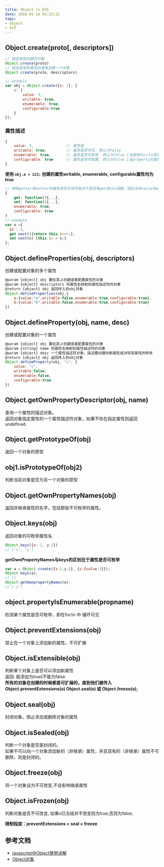 ```yaml
---
title: Object in ES5
date: 2016-01-16 03:21:21
tags:
- object
- es5
---
```

## Object.create(proto[, descriptors])

```javascript
// 指定原型创建空对象
Object.create(proto)
// 指定原型和属性秒速来创建一个对象
Object.create(proto, descriptors)

// example
var obj = Object.create({x: 1}, {
    z: {
        value: 3,
        writable: true,
        enumerable: true,
        configurable:true
    }
});
```

### 属性描述

```javascript
{ 
    value: 3,               // 属性值
    writable: true,         // 属性是否可写, 默认为false
    enumerable: true,       // 属性是否可枚举, 默认为false [当使用for/in语句时，该property是否会被枚举]
    configurable: true      // 属性是否可配置, 默认为false [该property的属性是否可以修改(如由不可写改为可写)，property是否可以删除]
}
```

**使用 `obj.a = 123;` 创建的属性writable, enumerable, configurable属性均为true**

```javascript
// 拥有getter和setter的属性是否可读写取决于是否有get和set函数，因此没有value和writable属性
{
    get: function(){...},
    set: function(){...},
    enumerable: true,
    configurable: true
}
// example
var o ={
  $n : 5,
  get next(){return this.$n++;},
  set next(n) {this.$n = n;}
};
```
<!-- more -->
## Object.defineProperties(obj, descriptors)
创建或配置对象的多个属性

```javascript
@param {object} obj 要在其上创建或者配置属性的对象
@param {object} descriptors 将属性名映射到属性描述符的对象
@return {object} obj 返回传入的obj对象
Object.defineProperties(obj,{
    a:{value:"a",writable:false,enumerable:true,configurable:true},
    b:{value:"b",writable:false,enumerable:true,configurable:true}
})
```

## Object.defineProperty(obj, name, desc)
创建或配置对象的一个属性
```javascript
@param {object} obj 要在其上创建或者配置属性的对象
@param {string} name 将属性名映射到属性描述符的对象
@param {object} desc 一个属性描述符对象，描述要创建的新属性或对现有属性的修改
@return {object} obj 返回传入的obj对象
Object.defineProperty(obj, "c", { 
    value: "c",
    writable:false, 
    enumerable:false, 
    configurable:true
})
```
## Object.getOwnPropertyDescriptor(obj, name)
查询一个属性的描述对象。  
返回对象指定属性的一个属性描述符对象，如果不存在指定属性则返回undefined.
## Object.getPrototypeOf(obj)
返回一个对象的原型
## obj1.isPrototypeOf(obj2)
判断当前对象是否为另一个对象的原型
## Object.getOwnPropertyNames(obj)
返回非继承属性的名字。包括那些不可枚举的属性。
## Object.keys(obj)
返回对象的可枚举属性名.

```javascript
Object.keys({x: 1, y:2})
// ['x', 'y']
```
**getOwnPropertyNames与keys的区别在于属性是否可枚举**

```javascript
var a = Object.create({x:1,y:2}, {z:{value:3}});
Object.keys(a);
// []
Object.getOwnpropertyNames(a);
// ['z']
```
## object.propertyIsEnumerable(propname)
检测某个属性是否可枚举，即在for/in 中 循环可见
## Object.preventExtensions(obj)
禁止在一个对象上添加新的属性。不可扩展
## Object.isExtensible(obj)
判断某个对象上是否可以添加新属性  
返回: 能添加为true|不能为false  
**所有的对象在创建的时候都是可扩展的，直到他们被传入 Object.preventExtensions(o) Object.seal(o) 或 Object.freeze(o);**
## Object.seal(obj)
封闭对象。阻止添加或删除对象的属性
## Object.isSealed(obj)
判断一个对象是否是封闭的。  
如果不可以向一个对象添加新的（非继承）属性，并且现有的（非继承）属性不可删除，则是封闭的。
## Object.freeze(obj)
将一个对象设为不可改变,不会影响继承属性
## Object.isFrozen(obj)
判断对象是否不可改变, 如果o已冻结并不改变则为true;否则为false;

**限制程度：preventExtensions < seal < freeze**
## 参考文档
* [javascript中Object使用详解](http://www.jb51.net/article/60358.htm)
* [Object对象](http://javascript.ruanyifeng.com/stdlib/object.html)
